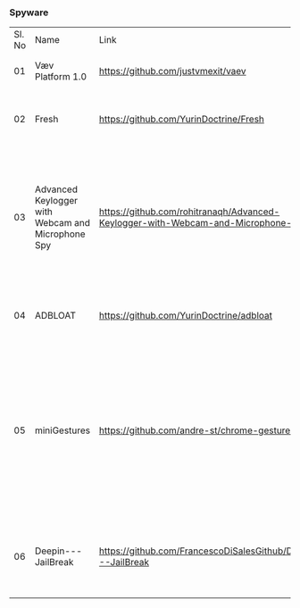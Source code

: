 <h3>Spyware</h3>
<table>
	<tr>
		<td>Sl. No</td>
		<td>Name</td>
		<td>Link</td>
		<td>Description</td>
	</tr>
	<tr>
		<td>01</td>
		<td>V&aelig;v Platform 1.0</td>
		<td><a href="https://github.com/justvmexit/vaev">https://github.com/justvmexit/vaev</a></td>
		<td>An advanced malware framework.</td>
	</tr>
	<tr>
		<td>02</td>
		<td>Fresh</td>
		<td><a href="https://github.com/YurinDoctrine/Fresh">https://github.com/YurinDoctrine/Fresh</a></td>
		<td>Tons of functions for Windows 10|11 tweaking</td>
	</tr>
	<tr>
		<td>03</td>
		<td>Advanced Keylogger with Webcam and Microphone Spy</td>
		<td><a href="https://github.com/rohitranaqh/Advanced-Keylogger-with-Webcam-and-Microphone-Spy">https://github.com/rohitranaqh/Advanced-Keylogger-with-Webcam-and-Microphone-Spy</a></td>
		<td>Advanced Keylogger in Python with screenshot, microphone, webcam pictures taking capabilities and then send these files through email.</td>
	</tr>
	<tr>
		<td>04</td>
		<td>ADBLOAT</td>
		<td><a href="https://github.com/YurinDoctrine/adbloat">https://github.com/YurinDoctrine/adbloat</a></td>
		<td>Android debloating via debugging on Linux or Windows</td>
	</tr>
	<tr>
		<td>05</td>
		<td>miniGestures</td>
		<td><a href="https://github.com/andre-st/chrome-gestures">https://github.com/andre-st/chrome-gestures</a></td>
		<td>Mouse gestures browser-extension based on AJ Ribeiro's "miniGestures' ' (small, no ads, no spyware). This fork adds "Open New Tab in Background" + bug fixes</td>
	</tr>
	<tr>
		<td>06</td>
		<td>Deepin---JailBreak</td>
		<td><a href="https://github.com/FrancescoDiSalesGithub/Deepin---JailBreak">https://github.com/FrancescoDiSalesGithub/Deepin---JailBreak</a></td>
		<td>Script and study research on deepin that removes any bogus feature on Deepin</td>
	</tr>
</table>
